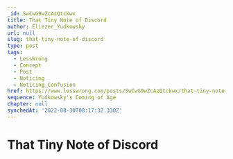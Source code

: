 ```yaml
---
_id: SwCwG9wZcAzQtckwx
title: That Tiny Note of Discord
author: Eliezer_Yudkowsky
url: null
slug: that-tiny-note-of-discord
type: post
tags:
  - LessWrong
  - Concept
  - Post
  - Noticing
  - Noticing_Confusion
href: https://www.lesswrong.com/posts/SwCwG9wZcAzQtckwx/that-tiny-note-of-discord
sequence: Yudkowsky's Coming of Age
chapter: null
synchedAt: '2022-08-30T08:17:32.330Z'
---
```


# That Tiny Note of Discord
